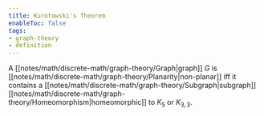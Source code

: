 ```yaml
---
title: Kurotowski's Theorem
enableToc: false
tags:
- graph-theory
- definition
---
```

A [[notes/math/discrete-math/graph-theory/Graph|graph]] $G$ is [[notes/math/discrete-math/graph-theory/Planarity|non-planar]] iff it contains a [[notes/math/discrete-math/graph-theory/Subgraph|subgraph]] [[notes/math/discrete-math/graph-theory/Homeomorphism|homeomorphic]] to $K_5$ or $K_{3,3}$.
